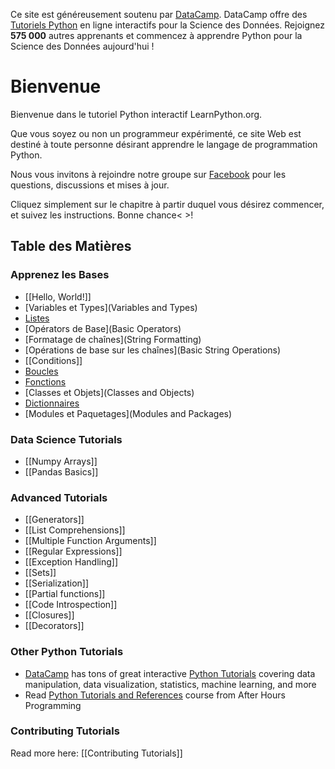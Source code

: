 Ce site est généreusement soutenu par [DataCamp](https://www.datacamp.com/?utm_source=learnpython_com&utm_campaign=learnpython_tutorials). DataCamp offre des [Tutoriels Python](https://www.datacamp.com/courses/?utm_source=learnpython_com&utm_campaign=learnpython_tutorials) en ligne interactifs pour la Science des Données. Rejoignez **575&nbsp;000** autres apprenants et commencez à apprendre Python pour la Science des Données aujourd'hui&nbsp;!

# Bienvenue

Bienvenue dans le tutoriel Python interactif LearnPython.org.

Que vous soyez ou non un programmeur expérimenté, ce site Web est destiné à toute personne désirant apprendre le langage de programmation Python.<br>

Nous vous invitons à rejoindre notre groupe sur <a href="http://www.facebook.com/groups/180708015327157/">Facebook</a> pour les questions, discussions et mises à jour.

Cliquez simplement sur le chapitre à partir duquel vous désirez commencer, et suivez les instructions. Bonne chance<&nbsp;>!<br>


Table des Matières
------------------

### Apprenez les Bases

- [[Hello, World!]]
- [Variables et Types](Variables and Types)
- [Listes](Lists)
- [Opérators de Base](Basic Operators)
- [Formatage de chaînes](String Formatting)
- [Opérations de base sur les chaînes](Basic String Operations)
- [[Conditions]]
- [Boucles](Loops)
- [Fonctions](Functions)
- [Classes et Objets](Classes and Objects)
- [Dictionnaires](Dictionaries)
- [Modules et Paquetages](Modules and Packages)

### Data Science Tutorials
- [[Numpy Arrays]]
- [[Pandas Basics]]

### Advanced Tutorials

- [[Generators]]
- [[List Comprehensions]]
- [[Multiple Function Arguments]]
- [[Regular Expressions]]
- [[Exception Handling]]
- [[Sets]]
- [[Serialization]]
- [[Partial functions]]
- [[Code Introspection]]
- [[Closures]]
- [[Decorators]]

### Other Python Tutorials

- [DataCamp](https://www.datacamp.com/?utm_source=learnpython_com&utm_campaign=learnpython_tutorials) has tons of great interactive [Python Tutorials](https://www.datacamp.com/courses/?utm_source=learnpython_com&utm_campaign=learnpython_tutorials) covering data manipulation, data visualization, statistics, machine learning, and more
- Read [Python Tutorials and References](http://www.afterhoursprogramming.com/index.php?article=181) course from After Hours Programming

### Contributing Tutorials

Read more here: [[Contributing Tutorials]]
